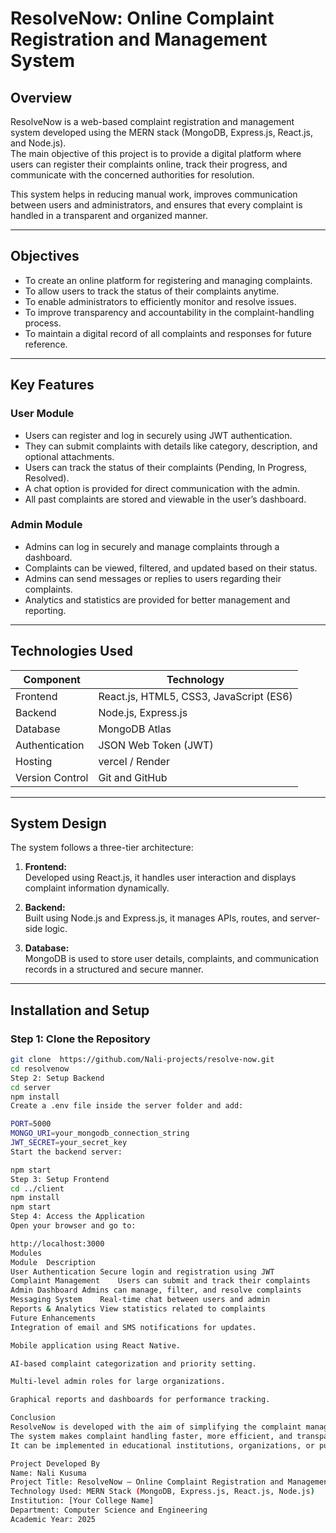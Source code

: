 
# ResolveNow: Online Complaint Registration and Management System

## Overview
ResolveNow is a web-based complaint registration and management system developed using the MERN stack (MongoDB, Express.js, React.js, and Node.js).  
The main objective of this project is to provide a digital platform where users can register their complaints online, track their progress, and communicate with the concerned authorities for resolution.  

This system helps in reducing manual work, improves communication between users and administrators, and ensures that every complaint is handled in a transparent and organized manner.

---

## Objectives
- To create an online platform for registering and managing complaints.
- To allow users to track the status of their complaints anytime.
- To enable administrators to efficiently monitor and resolve issues.
- To improve transparency and accountability in the complaint-handling process.
- To maintain a digital record of all complaints and responses for future reference.

---

## Key Features
### User Module
- Users can register and log in securely using JWT authentication.
- They can submit complaints with details like category, description, and optional attachments.
- Users can track the status of their complaints (Pending, In Progress, Resolved).
- A chat option is provided for direct communication with the admin.
- All past complaints are stored and viewable in the user’s dashboard.

### Admin Module
- Admins can log in securely and manage complaints through a dashboard.
- Complaints can be viewed, filtered, and updated based on their status.
- Admins can send messages or replies to users regarding their complaints.
- Analytics and statistics are provided for better management and reporting.

---

## Technologies Used
| Component | Technology |
|------------|-------------|
| Frontend | React.js, HTML5, CSS3, JavaScript (ES6) |
| Backend | Node.js, Express.js |
| Database | MongoDB Atlas |
| Authentication | JSON Web Token (JWT) |
| Hosting  |vercel / Render |
| Version Control | Git and GitHub |

---

## System Design
The system follows a three-tier architecture:

1. **Frontend:**  
   Developed using React.js, it handles user interaction and displays complaint information dynamically.

2. **Backend:**  
   Built using Node.js and Express.js, it manages APIs, routes, and server-side logic.

3. **Database:**  
   MongoDB is used to store user details, complaints, and communication records in a structured and secure manner.

---

## Installation and Setup

### Step 1: Clone the Repository
```bash
git clone  https://github.com/Nali-projects/resolve-now.git
cd resolvenow
Step 2: Setup Backend
cd server
npm install
Create a .env file inside the server folder and add:

PORT=5000
MONGO_URI=your_mongodb_connection_string
JWT_SECRET=your_secret_key
Start the backend server:

npm start
Step 3: Setup Frontend
cd ../client
npm install
npm start
Step 4: Access the Application
Open your browser and go to:

http://localhost:3000
Modules
Module	Description
User Authentication	Secure login and registration using JWT
Complaint Management	Users can submit and track their complaints
Admin Dashboard	Admins can manage, filter, and resolve complaints
Messaging System	Real-time chat between users and admin
Reports & Analytics	View statistics related to complaints
Future Enhancements
Integration of email and SMS notifications for updates.

Mobile application using React Native.

AI-based complaint categorization and priority setting.

Multi-level admin roles for large organizations.

Graphical reports and dashboards for performance tracking.

Conclusion
ResolveNow is developed with the aim of simplifying the complaint management process by using modern web technologies.
The system makes complaint handling faster, more efficient, and transparent.
It can be implemented in educational institutions, organizations, or public service departments to ensure that issues are resolved promptly and effectively.

Project Developed By
Name: Nali Kusuma
Project Title: ResolveNow – Online Complaint Registration and Management System
Technology Used: MERN Stack (MongoDB, Express.js, React.js, Node.js)
Institution: [Your College Name]
Department: Computer Science and Engineering
Academic Year: 2025



